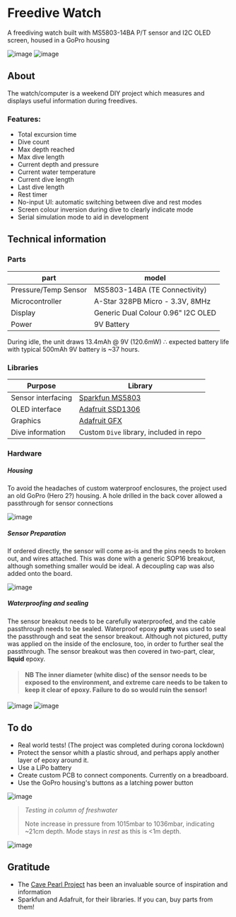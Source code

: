 # Freedive Watch
A freediving watch built with MS5803-14BA P/T sensor and I2C OLED screen, housed in a GoPro housing

![image](images/sideView.jpeg)
![image](images/sensorView.jpeg)

## About
The watch/computer is a weekend DIY project which measures and displays useful information during freedives.

### Features:
- Total excursion time
- Dive count
- Max depth reached
- Max dive length
- Current depth and pressure
- Current water temperature 
- Current dive length
- Last dive length
- Rest timer
- No-input UI: automatic switching between dive and rest modes
- Screen colour inversion during dive to clearly indicate mode
- Serial simulation mode to aid in development

## Technical information

### Parts
|part|model|
|---|---|
|Pressure/Temp Sensor|MS5803-14BA (TE Connectivity)|
|Microcontroller|A-Star 328PB Micro - 3.3V, 8MHz|
|Display|Generic Dual Colour 0.96" I2C OLED|
|Power|9V Battery|

During idle, the unit draws 13.4mAh @ 9V (120.6mW) ∴ expected battery life with typical 500mAh 9V battery is ~37 hours. 

### Libraries
|Purpose|Library|
|---|---|
|Sensor interfacing|[Sparkfun MS5803](https://github.com/sparkfun/MS5803-14BA_Breakout)|
|OLED interface|[Adafruit SSD1306](https://github.com/adafruit/Adafruit_SSD1306)|
|Graphics|[Adafruit GFX](https://github.com/adafruit/Adafruit-GFX-Library)|
|Dive information|Custom `Dive` library, included in repo|

### Hardware

##### Housing
To avoid the headaches of custom waterproof enclosures, the project used an old GoPro (Hero 2?) housing. A hole drilled in the back cover allowed a passthrough for sensor connections

![image](images/housingPrep.jpeg)

##### Sensor Preparation
If ordered directly, the sensor will come as-is and the pins needs to broken out, and wires attached. This was done with a generic SOP16 breakout, although something smaller would be ideal. A decoupling cap was also added onto the board.

![image](images/sensorBreakout.jpeg)

##### Waterproofing and sealing
The sensor breakout needs to be carefully waterproofed, and the cable passthrough needs to be sealed. Waterproof epoxy **putty** was used to seal the passthrough and seat the sensor breakout. Although not pictured, putty was applied on the inside of the enclosure, too, in order to further seal the passthrough. The sensor breakout was then covered in two-part, clear, **liquid** epoxy.

> #### NB The inner diameter (white disc) of the sensor needs to be exposed to the environment, and extreme care needs to be taken to keep it clear of epoxy. Failure to do so would ruin the sensor!

![image](images/sensorView.jpeg)
![image](images/epoxies.jpeg)

## To do

- Real world tests! (The project was completed during corona lockdown)
- Protect the sensor whith a plastic shroud, and perhaps apply another layer of epoxy around it. 
- Use a LiPo battery
- Create custom PCB to connect components. Currently on a breadboard.
- Use the GoPro housing's buttons as a latching power button

![image](images/waterTest.jpeg)
>_Testing in column of freshwater_
>
>  Note increase in pressure from 1015mbar to 1036mbar, indicating ~21cm depth. Mode stays in *rest* as this is <1m depth. 

![image](images/obliqueView.jpeg)

## Gratitude

- The [Cave Pearl Project](https://thecavepearlproject.org/) has been an invaluable source of inspiration and information
- Sparkfun and Adafruit, for their libraries. If you can, buy parts from them!







